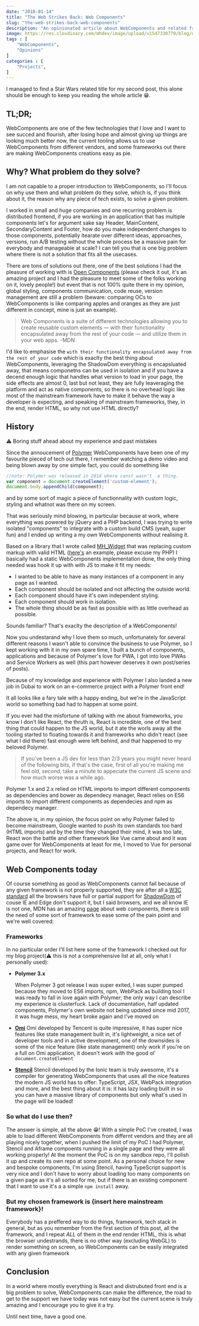 ```yaml
---
date: "2010-01-14"
title: "The Web Strikes Back: Web Components"
slug: "the-web-strikes-back-web-components"
description: "An opinionated article about WebComponents and related frameworks, my personal history, the future ahead and a bunch of useful info in case you're interted in checking WebComponents out"
image: https://res.cloudinary.com/mhdev/image/upload/v1547330779/blog/defaultImages/covers/7.jpg
tags : [
    "WebComponents",
    "Opinions"
]
categories : [
    "Projects",
]
---
```


I managed to find a Star Wars related title for my second post, this alone should be enough to keep you reading the whole article 😁.

## TL;DR;
WebComponents are one of the few technologies that I love and I want to see succed and flourish, after losing hope and almost giving up things are looking much better now, the current tooling allows us to use WebComponents from different vendors, and some frameworks out there are making WebComponents creations easy as pie.

## Why? What problem do they solve?

I am not capable to a proper introduction to WebComponents, so I'll focus on why use them and what problem do they solve, which is, if you think about it, the reason why any piece of tech exists, to solve a given problem. 

I worked in small and huge companies and one recurring problem is distributed frontend, if you are working in an application that has multiple components let's for argument sake say Header, MainContent, SecondaryContent and Footer, how do you make independent changes to those components, potentially itearate over different ideas, approaches, versions, run A/B testing without the whole process be a massive pain for everybody and manageable at scale? I can tell you that is one big problem where there is not a solution that fits all the usecases.

There are tons of solutions out there, one of the best solutions I had the pleasure of working with is [Open Components](https://github.com/opencomponents/oc) (please check it out, it's an amazing project and I had the pleasure to meet some of the folks working on it, lovely people!) but event that is not 100% quite there in my opinion, global styling, components communication, code reuse, version management are still a problem (beware: comparing OCs to WebComponents is like comparing apples and oranges as they are just different in concept, mine is just an example).

> Web Components is a suite of different technologies allowing you to create reusable custom elements — with their functionality encapsulated away from the rest of your code — and utilize them in your web apps. -MDN

I'd like to emphasise the `with their functionality encapsulated away from the rest of your code` which is exaclty the best thing about WebComponents, leveraging the ShadowDom everything is encapsluated away, that means componetns can be used in isolation and if you have a decend enough logic that handles what version to load in your page, the side effects are almost 0, last but not least, they are fully leaveraging the platform and act as native components, so there is no overhead logic like most of the mainstream framework have to make it behave the way a developer is expecting, and speaking of mainstream frameworks, they, in the end, render HTML, so why not use HTML directly?

## History
⚠️  Boring stuff ahead about my experience and past mistakes

Since the annoucement of [Polymer](https://www.polymer-project.org) WebComponents have been one of my favourite pieced of tech out there, I remember watching a demo video and being blown away by one simple fact, you could do something like

```js
//note: Polymer was released in 2014 where const wasn't  a thing.
var component = document.createElement('custom-element');
document.body.appendChild(component);
```

and by some sort of magic a piece of functionnality with custom logic, styling and whatnot was there on my screen.

That was seriously mind blowing, in particular because at work, where everything was powered by jQuery and a PHP backend, I was trying to write isolated "components" to integrate with a custom build CMS (yeah, super fun) and I ended up writing a my own WebComponents without realising it.

Based on a library that I wrote called [MH_Widget](https://github.com/matteo-hertel/MH_Widget) that was replacing custom markup with valid HTML ([here's](https://github.com/matteo-hertel/MH_Widget/blob/master/Example/index.php#L59) an example, please excuse my PHP) I basically had a static WebComponents implementation done, the only thing needed was hook it up with with JS to make it fit my needs:

- I wanted to be able to have as many instances of a component in any page as I wanted.
- Each component should be isolated and not affecting the outside world.
- Each component should have it's own independent styling.
- Each component should work in isolation.
- The whole thing should be as fast as possible with as little overhead as possible.

Sounds familiar? That's exaclty the description of a WebComponents!

Now you undestarand why I love them so much, unfortunately for several different reasons I wasn't able to convince the business to use Polymer, so I kept working with it in my own spare time, I built a bunch of components, applications and because of Polymer's love for PWA, I got into love PWAs and Service Workers as well (this part however deserves it own post/series of posts).

Because of my knowledge and experience with Polymer I also landed a new job in Dubai to work on an e-commerce project with a Polymer front end!

It all looks like a fary tale with a happy ending, but we're in the JavaScript world so something bad had to happen at some point.

If you ever had the misfortune of talking with me about frameworks, you know I don't like React, the thruth is, React is incredible, one of the best thing that could happen to the JS world, but it ate the worls away all the tooling started to floating towards it and frameworks who didn't react (see what I did there) fast enough were left behind, and that happened to my beloved Polymer.

> If you've been a JS dev for less than 2/3 years you might never heard of the following bits, if that's the case, first of all you're making me feel old, second, take a minute to appeciate the current JS scene and how much worse was a while ago.

Polymer 1.x and 2.x relied on HTML imports to import different components as dependencies and bower as dependecy manager, React relies on ES6 imports to import different components as dependecies and npm as dependecy manager.

The above is, in my opinion, the focus point on why Polymer failed to become mainstream, Google wanted to push its own standards too hard (HTML imports) and by the time they changed their mind, it was too late, React won the battle and other framework like Vue came about and it was game over for WebComponents at least for me, I moved to Vue for personal projects, and React for work.

## Web Components today

Of course something as good as WebComponents cannot fail because of any given framework is not properly supported, they are after all a [W3C standard](https://www.w3.org/standards/techs/components#w3c_all) all the browsers have full or partial support for [ShadowDom](https://caniuse.com/#search=shadow%20dom) of couse IE and Edge don't support it, but I said browsers, and we all know IE is not one, MDN has an amazing [page](https://developer.mozilla.org/en-US/docs/Web/Web_Components) about web components, there is still the need of some sort of framework to ease some of the pain point and we're well covered:

### Frameworks

In no particular order I'll list here some of the framework I checked out for my blog project(⚠ this is not a comprehensive list at all, only what I personally used):

- **Polymer 3.x** 

    When Polymer 3 got release I was super exited, I was super pumped because they moved to ES6 imports, npm, WebPack as building tool I was ready to fall in love again with Polymer; the only way I can describe my experience is clusterfuck.
    Lack of documentation, half updated components, Polymer's own website not being updated since mid 2017, it was huge mess, my heart broke again and I've moved on

- **[Omi](https://github.com/Tencent/omi)**
    Omi developed by Tencent is quite impressive, it has super nice features like state management built in, it's lightweight, a nice set of developer tools and in active development, one of the downsides is some of the nice feature (like state management) only work if you're on a full on Omi application, it doesn't work with the good ol' `document.createElement`

- **[Stencil](https://github.com/ionic-team/stencil)**
  Stencil developed by the Ionic team is truly awesome, it's a compiler for generating WebComponents that uses all the nice features the modern JS world has to offer: TypeScript, JSX, WebPack integration and more, and the best thing about it is: it has lazy loading built in so you can have a massive library of components but only what's used in the page will be loaded!

### So what do I use then?
The answer is simple, all the above 😁! With a simple PoC I've created, I was able to load different WebComponents from differnt vendors and they are all playing nicely together, when I pushed the limit of my PoC I had Polymer, Stencil and Aframe compoents running in a single page and they were all working properly! At the moment the PoC is on my sandbox repo, I'll polish it up and create its own repo at some point.
As a personal choice for new and bespoke components, I'm using Stencil, having TypeScript support is very nice and I don't have to worry about loading too many components on a given page as it's all sorted for me, but if there is an existing component that I want to use it's a a simple `npm install` away.

### But my chosen framework is {insert here mainstream framework}!

Everybody has a preffered way to do things, framework, tech stack in general, but as you remember from the first section of this post, all the framework, and I repeat *ALL* of them in the end render HTML, this is what the browser undestrands, there is no other way (excluding WebGL) to render something on screen, so WebComponents can be easily integrated with any given framework

## Conclusion

In a world where mostly everything is React and distrubuted front end is a big problem to solve, WebComponents can make the difference, the road to get to the support we have today was not easy but the current scene is truly amazing and I encourage you to give it a try.

Until next time, have a good one.
